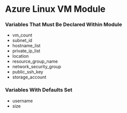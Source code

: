 # Azure Linux VM Module

### Variables That Must Be Declared Within Module
- vm_count
- subnet_id
- hostname_list
- private_ip_list
- location
- resource_group_name
- network_security_group
- public_ssh_key
- storage_account


### Variables With Defaults Set
- username
- size

